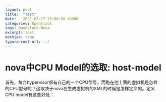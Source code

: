 ```yaml
---
layout: post
title:  "test"
date:   2021-03-27 23:00:00 +0800
categories: Openstack
tags: Openstack-Nova
excerpt: test
mathjax: true
typora-root-url: ../
---
```


# nova中CPU Model的选取: host-model

首先，每台hypervisor都有自己的一个CPU型号，而跑在他上面的虚拟机是怎样的CPU型号呢？这取决于nova在生成虚拟机的XML的时候是怎样定义的。定义CPU model有这些好处：

